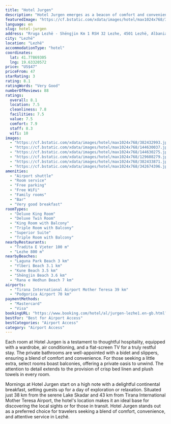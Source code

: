 ```yaml
---
title: "Hotel Jurgen"
description: "Hotel Jurgen emerges as a beacon of comfort and convenience in the heart of Lezhë, a mere 37 km away from the historic Rozafa Castle Shkodra."
featuredImage: "https://cf.bstatic.com/xdata/images/hotel/max1024x768/382432993.jpg?k=04a8ad513e316035530af6ecf23fd6945d795343fa32360875229b65fea597d4&o=&hp=1"
language: en
slug: hotel-jurgen
address: "Rruga Lezhë - Shëngjin Km 1 RSH 32 Lezhe, 4501 Lezhë, Albania"
city: "Lezhë"
location: "Lezhë"
accommodationType: "hotel"
coordinates:
  lat: 41.77869305
  lng: 19.63320572
price: "US$47"
priceFrom: 47
starRating: 3
rating: 8.1
ratingWords: "Very Good"
numberOfReviews: 88
ratings:
  overall: 8.1
  location: 7.5
  cleanliness: 7.8
  facilities: 7.5
  value: 7.5
  comfort: 7.9
  staff: 8.3
  wifi: 10
images:
  - "https://cf.bstatic.com/xdata/images/hotel/max1024x768/382432993.jpg?k=04a8ad513e316035530af6ecf23fd6945d795343fa32360875229b65fea597d4&o=&hp=1"
  - "https://cf.bstatic.com/xdata/images/hotel/max1024x768/144630037.jpg?k=3a06e56dc272f73e36d5e00c3bed20e3f2bbb8fbe99ae0699a62dae672c3a894&o=&hp=1"
  - "https://cf.bstatic.com/xdata/images/hotel/max1024x768/144630275.jpg?k=c5daa61823ac148e747ffb7c3456768f256b4b6988b77a8c7467eec68577634e&o=&hp=1"
  - "https://cf.bstatic.com/xdata/images/hotel/max1024x768/129608279.jpg?k=de7b4c79558c0d84c9dc3173c241d3e981e6ecad475f66abc6a3f51fb0323864&o=&hp=1"
  - "https://cf.bstatic.com/xdata/images/hotel/max1024x768/382433871.jpg?k=a813ebca9cfa98fc39f0c7d6967cb0f1e12ab8b7abf0970a00dcae46834e2da3&o=&hp=1"
  - "https://cf.bstatic.com/xdata/images/hotel/max1024x768/342674396.jpg?k=71752e162c7786f8471d3e89f92b6cfc899a0b38cdac4a64cc546b77164a621c&o=&hp=1"
amenities:
  - "Airport shuttle"
  - "Room service"
  - "Free parking"
  - "Free WiFi"
  - "Family rooms"
  - "Bar"
  - "Very good breakfast"
roomTypes:
  - "Deluxe King Room"
  - "Deluxe Twin Room"
  - "King Room with Balcony"
  - "Triple Room with Balcony"
  - "Superior Suite"
  - "Triple Room with Balcony"
nearbyRestaurants:
  - "Tradita E Vjeter 100 m"
  - "Lezhe 800 m"
nearbyBeaches:
  - "Laguna Park Beach 3 km"
  - "Ylberi Beach 3.1 km"
  - "Kune Beach 3.5 km"
  - "Shëngjin Beach 3.6 km"
  - "Rana e Hedhun Beach 7 km"
airports:
  - "Tirana International Airport Mother Teresa 39 km"
  - "Podgorica Airport 70 km"
paymentMethods:
  - "Mastercard"
  - "Visa"
bookingURL: "https://www.booking.com/hotel/al/jurgen-lezhe1.en-gb.html?aid=8035640"
bestFor: "Best for Airport Access"
bestCategories: "Airport Access"
category: "Airport Access"
---
```


Each room at Hotel Jurgen is a testament to thoughtful hospitality, equipped with a wardrobe, air conditioning, and a flat-screen TV for a truly restful stay. The private bathrooms are well-appointed with a bidet and slippers, ensuring a blend of comfort and convenience. For those seeking a little extra, select rooms boast balconies, offering a private oasis to unwind. The attention to detail extends to the provision of crisp bed linen and plush towels in every room.

Mornings at Hotel Jurgen start on a high note with a delightful continental breakfast, setting guests up for a day of exploration or relaxation. Situated just 38 km from the serene Lake Skadar and 43 km from Tirana International Mother Teresa Airport, the hotel's location makes it an ideal base for discovering the local sights or for those in transit. Hotel Jurgen stands out as a preferred choice for travelers seeking a blend of comfort, convenience, and attentive service in Lezhë.